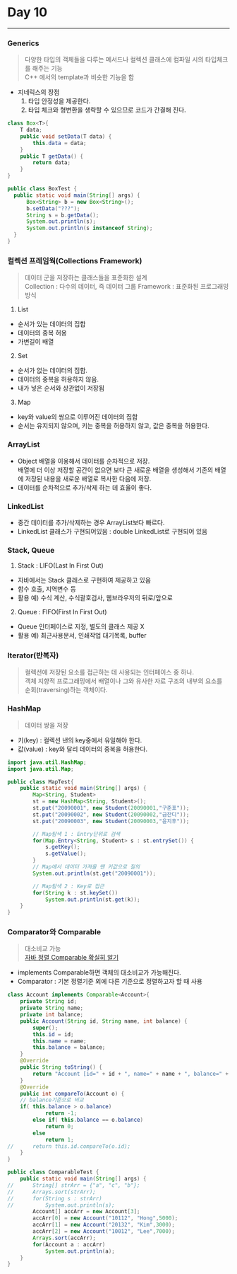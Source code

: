 # Day 10
***
### Generics
> 다양한 타입의 객체들을 다루는 메서드나 컬렉션 클래스에 컴파일 시의 타입체크를 해주는 기능  
C++ 에서의 template과 비슷한 기능을 함

- 지네릭스의 장점
  1. 타입 안정성을 제공한다.
  2. 타입 체크와 형변환을 생략할 수 있으므로 코드가 간결해 진다.

~~~java
class Box<T>{
	T data;
	public void setData(T data) {
		this.data = data;
	}
	public T getData() {
		return data;
	}
}
~~~
~~~java
public class BoxTest {
  public static void main(String[] args) {
      Box<String> b = new Box<String>();
      b.setData("???");
      String s = b.getData();
      System.out.println(s);
      System.out.println(s instanceof String);
  }
}
~~~

### 컬렉션 프레임웍(Collections Framework)
> 데이터 군을 저장하는 클래스들을 표준화한 설계  
Collection : 다수의 데이터, 즉 데이터 그룹
Framework : 표준화된 프로그래밍 방식

1. List
  - 순서가 있는 데이터의 집합
  - 데이터의 중복 허용
  - 가변길이 배열
2. Set
  - 순서가 없는 데이터의 집합.  
  - 데이터의 중복을 허용하지 않음.  
  - 내가 넣은 순서와 상관없이 저장됨
3. Map
  - key와 value의 쌍으로 이루어진 데이터의 집합
  -  순서는 유지되지 않으며, 키는 중복을 허용하지 않고, 값은 중복을 허용한다.

### ArrayList
- Object 배열을 이용해서 데이터를 순차적으로 저장.  
배열에 더 이상 저장할 공간이 없으면 보다 큰 새로운 배열을 생성해서 기존의 배열에 저장된 내용을 새로운 배열로 복사한 다음에 저장.
- 데이터를 순차적으로 추가/삭제 하는 데 효율이 좋다.

### LinkedList
- 중간 데이터를 추가/삭제하는 경우 ArrayList보다 빠르다.
- LinkedList 클래스가 구현되어있음 : double LinkedList로 구현되어 있음

### Stack, Queue
1. Stack : LIFO(Last In First Out)  
  - 자바에서는 Stack 클래스로 구현하여 제공하고 있음
  - 함수 호출, 지역변수 등
  - 활용 예) 수식 계산, 수식괄호검사, 웹브라우저의 뒤로/앞으로
2. Queue : FIFO(First In First Out)
  - Queue 인터페이스로 지정, 별도의 클래스 제공 X
  - 활용 예) 최근사용문서, 인쇄작업 대기목록, buffer

### Iterator(반복자)
> 컬렉션에 저장된 요소를 접근하는 데 사용되는 인터페이스 중 하나.  
객체 지향적 프로그래밍에서 배열이나 그와 유사한 자료 구조의 내부의 요소를 순회(traversing)하는 객체이다.

### HashMap
> 데이터 쌍을 저장

- 키(key) : 컬렉션 낸의 key중에서 유일해야 한다.
- 값(value) : key와 달리 데이터의 중복을 허용한다.

~~~java
import java.util.HashMap;
import java.util.Map;

public class MapTest{
	public static void main(String[] args) {
		Map<String, Student>
		st = new HashMap<String, Student>();
		st.put("20090001", new Student(20090001,"구준표"));
		st.put("20090002", new Student(20090002,"금잔디"));
		st.put("20090003", new Student(20090003,"윤지후"));

		// Map탐색 1 : Entry단위로 검색
		for(Map.Entry<String, Student> s : st.entrySet()) {
			s.getKey();
			s.getValue();
		}
		// Map에서 데이터 가져올 땐 키값으로 질의
		System.out.println(st.get("20090001"));

		// Map탐색 2 : Key로 접근
		for(String k : st.keySet())
			System.out.println(st.get(k));
	}
}
~~~


### Comparator와 Comparable
> 대소비교 가능  
 [자바 정렬 Comparable 확실히 알기](http://cwondev.tistory.com/15)

- implements Comparable하면 객체의 대소비교가 가능해진다.
- Comparator : 기본 정렬기준 외에 다른 기준으로 정렬하고자 할 때 사용

~~~java
class Account implements Comparable<Account>{
	private String id;
	private String name;
	private int balance;
	public Account(String id, String name, int balance) {
		super();
		this.id = id;
		this.name = name;
		this.balance = balance;
	}
	@Override
	public String toString() {
		return "Account [id=" + id + ", name=" + name + ", balance=" + balance + "]";
	}
	@Override
	public int compareTo(Account o) {
	// balance기준으로 비교
  	if( this.balance > o.balance)
			return -1;
		else if( this.balance == o.balance)
			return 0;
		else
			return 1;
//		return this.id.compareTo(o.id);
	}
}

public class ComparableTest {
	public static void main(String[] args) {
//		String[] strArr = {"a", "c", "b"};
//		Arrays.sort(strArr);
//		for(String s : strArr)
//			System.out.println(s);
		Account[] accArr = new Account[3];
		accArr[0] = new Account("10112", "Hong",5000);
		accArr[1] = new Account("20132", "Kim",3000);
		accArr[2] = new Account("10012", "Lee",7000);
		Arrays.sort(accArr);
		for(Account a : accArr)
			System.out.println(a);
	}
}
~~~
